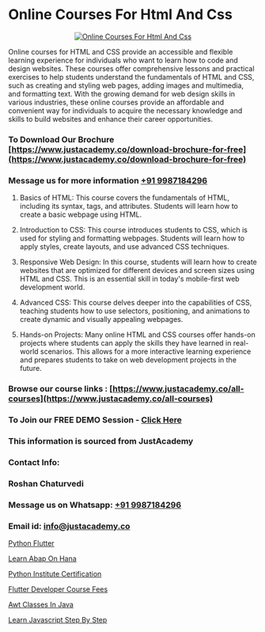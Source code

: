 # Online Courses For Html And Css

<p align="center">
  <a href="https://justacademy.co/course-detail/html-training">
    <img src="https://justacademy.co/storage2/course_image/1676636567_course_image.webp" alt="Online Courses For Html And Css">
  </a>
</p>


Online courses for HTML and CSS provide an accessible and flexible learning experience for individuals who want to learn how to code and design websites. These courses offer comprehensive lessons and practical exercises to help students understand the fundamentals of HTML and CSS, such as creating and styling web pages, adding images and multimedia, and formatting text. With the growing demand for web design skills in various industries, these online courses provide an affordable and convenient way for individuals to acquire the necessary knowledge and skills to build websites and enhance their career opportunities.
### To Download Our Brochure [https://www.justacademy.co/download-brochure-for-free](https://www.justacademy.co/download-brochure-for-free)
### Message us for more information [+91 9987184296](https://api.whatsapp.com/send?phone=919987184296)
1) Basics of HTML: This course covers the fundamentals of HTML, including its syntax, tags, and attributes. Students will learn how to create a basic webpage using HTML.

2) Introduction to CSS: This course introduces students to CSS, which is used for styling and formatting webpages. Students will learn how to apply styles, create layouts, and use advanced CSS techniques.

3) Responsive Web Design: In this course, students will learn how to create websites that are optimized for different devices and screen sizes using HTML and CSS. This is an essential skill in today's mobile-first web development world.

4) Advanced CSS: This course delves deeper into the capabilities of CSS, teaching students how to use selectors, positioning, and animations to create dynamic and visually appealing webpages.

5) Hands-on Projects: Many online HTML and CSS courses offer hands-on projects where students can apply the skills they have learned in real-world scenarios. This allows for a more interactive learning experience and prepares students to take on web development projects in the future.

### Browse our course links : [https://www.justacademy.co/all-courses](https://www.justacademy.co/all-courses) 
### To Join our FREE DEMO Session - [Click Here](https://www.justacademy.co/register-for-course-demo)


### This information is sourced from JustAcademy
### Contact Info:
### Roshan Chaturvedi
### Message us on Whatsapp: [+91 9987184296](https://api.whatsapp.com/send?phone=919987184296)
### Email id: [info@justacademy.co](mailto:info@justacademy.co)
                
[Python Flutter](https://www.linkedin.com/pulse/python-flutter-justacademy-hyderabad-o4jpc/)

[Learn Abap On Hana](https://www.linkedin.com/pulse/learn-abap-hana-justacademy-ahmedabad-vnorc/)

[Python Institute Certification](https://medium.com/@kamblerajas684/python-institute-certification-561f124289bf)

[Flutter Developer Course Fees](https://medium.com/@mahi3106/flutter-developer-course-fees-f21a6b8c830e)

[Awt Classes In Java](https://justacademyin.github.io/justacademy/awt-classes-in-java)

[Learn Javascript Step By Step](https://justacademyin.github.io/Articles/Learn-Javascript-Step-By-Step)


